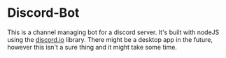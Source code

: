 # Discord-Bot

This is a channel managing bot for a discord server. It's built with nodeJS using the [discord.io](https://github.com/izy521/discord.io) library.
There might be a desktop app in the future, however this isn't a sure thing and it might take some time.
